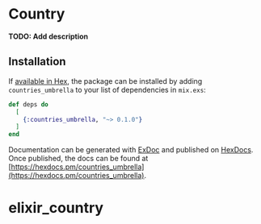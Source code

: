 # Country

**TODO: Add description**

## Installation

If [available in Hex](https://hex.pm/docs/publish), the package can be installed
by adding `countries_umbrella` to your list of dependencies in `mix.exs`:

```elixir
def deps do
  [
    {:countries_umbrella, "~> 0.1.0"}
  ]
end
```

Documentation can be generated with [ExDoc](https://github.com/elixir-lang/ex_doc)
and published on [HexDocs](https://hexdocs.pm). Once published, the docs can
be found at [https://hexdocs.pm/countries_umbrella](https://hexdocs.pm/countries_umbrella).

# elixir_country
